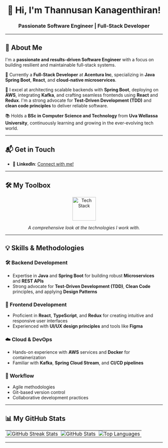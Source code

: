 <h1 align="center">👋 Hi, I'm Thannusan Kanagenthiran!</h1>
<h3 align="center">Passionate Software Engineer | Full-Stack Developer</h3>

---

## 🚀 About Me

I'm a **passionate and results-driven Software Engineer** with a focus on building resilient and maintainable full-stack systems.

💼 Currently a **Full-Stack Developer** at **Acentura Inc**, specializing in **Java Spring Boot**, **React**, and **cloud-native microservices**.

🎯 I excel at architecting scalable backends with **Spring Boot**, deploying on **AWS**, integrating **Kafka**, and crafting seamless frontends using **React** and **Redux**. I'm a strong advocate for **Test-Driven Development (TDD)** and **clean code principles** to deliver reliable software.

📚 Holds a **BSc in Computer Science and Technology** from **Uva Wellassa University**, continuously learning and growing in the ever-evolving tech world.

---

## 📬 Get in Touch

* 🔗 **LinkedIn**: [Connect with me!](https://www.linkedin.com/in/thanusan-kanagenthiran)

---

## 🛠️ My Toolbox

<div align="center">
  <img src="https://skillicons.dev/icons?i=java,spring,hibernate,maven,kafka,react,ts,js,redux,html,css,tailwind,mysql,postgresql,aws,docker,kubernetes,jest,selenium,junit,git,github,gitlab,vscode,idea" height="75" alt="Tech Stack" />
  <p><em>A comprehensive look at the technologies I work with.</em></p>
</div>

---

## 💡 Skills & Methodologies

### 🛠️ Backend Development
* Expertise in **Java** and **Spring Boot** for building robust **Microservices** and **REST APIs**
* Strong advocate for **Test-Driven Development (TDD)**, **Clean Code** principles, and applying **Design Patterns**

### 🎨 Frontend Development
* Proficient in **React**, **TypeScript**, and **Redux** for creating intuitive and responsive user interfaces
* Experienced with **UI/UX design principles** and tools like **Figma**

### ☁️ Cloud & DevOps
* Hands-on experience with **AWS** services and **Docker** for containerization
* Familiar with **Kafka**, **Spring Cloud Stream**, and **CI/CD pipelines**

### 🔄 Workflow
* Agile methodologies
* Git-based version control
* Collaborative development practices

---

## 📊 My GitHub Stats
<div align="center">
  <table>
    <tr>
      <td align="center" style="padding: 0 5px;">
        <img src="https://git-hub-streak-stats.vercel.app?user=Thanusan-Kanagenthiran&theme=dark&hide_border=true&date_format=M%20j%5B%2C%20Y%5D" alt="GitHub Streak Stats" />
      </td>
      <td align="center" style="padding: 0 5px;">
        <img src="https://github-readme-stats.vercel.app/api?username=Thanusan-Kanagenthiran&show_icons=true&theme=dark&hide_border=true&count_private=true" alt="GitHub Stats" />
      </td>
      <td align="center" style="padding: 0 5px;">
        <img src="https://github-readme-stats.vercel.app/api/top-langs/?username=Thanusan-Kanagenthiran&layout=compact&theme=dark&hide_border=true" alt="Top Languages" />
      </td>
    </tr>
  </table>
</div>

---
